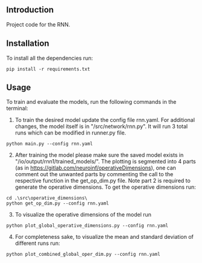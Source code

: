 ## Introduction

Project code for the RNN.

## Installation

To install all the dependencies run:

```
pip install -r requirements.txt
```

## Usage

To train and evaluate the models, run the following commands in the terminal:

1. To train the desired model update the config file rnn.yaml. For additional changes, the model itself is in "/src/network/rnn.py". It will run 3 total runs which can be modified in runner.py file.
```
python main.py --config rnn.yaml
```
2. After training the model please make sure the saved model exists in "/io/output/rnn1/trained_models/".
The plotting is segmented into 4 parts (as in https://gitlab.com/neuroinf/operativeDimensions), one can comment out the unwanted parts by commenting the call to the respective function in the get_op_dim.py file. Note part 2 is required to generate the operative dimensions.
To get the operative dimensions run:
```
cd .\src\operative_dimensions\
python get_op_dim.py --config rnn.yaml
```
3. To visualize the operative dimensions of the model run
```
python plot_global_operative_dimensions.py --config rnn.yaml
```
4. For completeness sake, to visualize the mean and standard deviation of different runs run:
```
python plot_combined_global_oper_dim.py --config rnn.yaml
```

